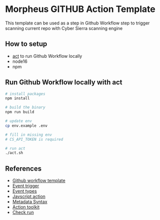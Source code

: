 # Morpheus GITHUB Action Template
This template can be used as a step in Github Workflow step to trigger scanning current repo with Cyber Sierra scanning engine

## How to setup
- [act](https://github.com/nektos/act) to run Github Workflow locally
- node16
- npm

## Run Github Workflow locally with act
```bash
# install packages
npm install

# build the binary
npm run build

# update env
cp env.example .env

# fill in missing env
# CS_API_TOKEN is required

# run act
./act.sh
```
## References
- [Github workflow template](https://docs.github.com/en/actions/using-workflows/workflow-syntax-for-github-actions#jobsjob_idstepswithentrypoint)
- [Event trigger](https://docs.github.com/en/actions/using-workflows/events-that-trigger-workflows)
- [Event types](https://docs.github.com/en/developers/webhooks-and-events/events/github-event-types)
- [Javscript action](https://docs.github.com/en/actions/creating-actions/creating-a-javascript-action)
- [Metadata Syntax](https://docs.github.com/en/actions/creating-actions/metadata-syntax-for-github-actions#inputs)
- [Action toolkit](https://github.com/actions/toolkit)
- [Check run](https://docs.github.com/en/rest/checks/runs)
